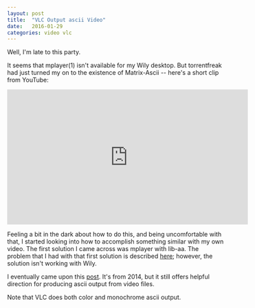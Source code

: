 ```yaml
---
layout: post
title:  "VLC Output ascii Video"
date:   2016-01-29
categories: video vlc
---
```


Well, I'm late to this party.

It seems that mplayer(1) isn't available for my Wily desktop. But torrentfreak had just turned my on to the existence of Matrix-Ascii -- here's a short clip from YouTube:

<iframe width="560" height="315" src="https://www.youtube.com/embed/F1-glc16PHg" frameborder="0" allowfullscreen></iframe>

Feeling a bit in the dark about how to do this, and being uncomfortable with that, I started looking into how to accomplish something similar with my own video. The first solution I came across was mplayer with lib-aa. The problem that I had with that first solution is described [here](http://askubuntu.com/questions/491471/mplayer-aalib-missing-vo-aa-not-working); however, the solution isn't working with Wily.

I eventually came upon this [post](http://www.tweakandtrick.com/2014/04/vlc-ascii.html). It's from 2014, but it still offers helpful direction for producing ascii output from video files.

Note that VLC does both color and monochrome ascii output.
